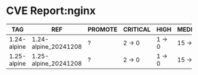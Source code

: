 # CVE Report:nginx
|     TAG     |         REF          | PROMOTE | CRITICAL |  HIGH  |  MEDIUM  |  LOW   | UNKNOWN |
|-------------|----------------------|---------|----------|--------|----------|--------|---------|
| 1.24-alpine | 1.24-alpine_20241208 | ?       | 2 -> 0   | 1 -> 0 | 15 -> 12 | 2 -> 0 | 0 -> 0  |
| 1.25-alpine | 1.25-alpine_20241208 | ?       | 2 -> 0   | 1 -> 0 | 15 -> 12 | 2 -> 0 | 0 -> 0  |
